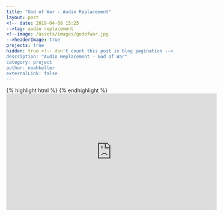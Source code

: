 ```yaml
---
title: "God of War - Audio Replacement"
layout: post
<!-- date: 2019-04-08 15:25
-->tag: audio replacement
<!--image: /assets/images/godofwar.jpg
-->headerImage: true
projects: true
hidden: true <!-- don't count this post in blog pagination -->
description: "Audio Replacement - God of War"
category: project
author: noahkeller
externalLink: false
---
```


{% highlight html %} {% endhighlight %} <iframe width="560" height="310" src="https://player.vimeo.com/video/329184358" frameborder="0" allowfullscreen></iframe>

